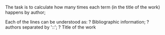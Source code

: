 The task is to calculate how many times each term (in the title of the work) happens by author;


Each of the lines can be understood as:
? Bibliographic information;
? authors separated by '::';
? Title of the work
